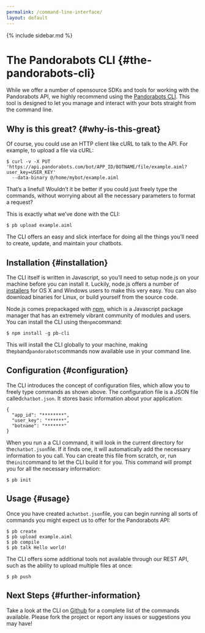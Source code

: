 ```yaml
---
permalink: /command-line-interface/
layout: default
---
```


{% include sidebar.md %}
<div markdown="1" class="pb-docs__content">

# The Pandorabots CLI {#the-pandorabots-cli}

While we offer a number of opensource SDKs and tools for working with the Pandorabots API, we highly recommend using the [Pandorabots CLI](https://github.com/pandorabots/pb-cli). This tool is designed to let you manage and interact with your bots straight from the command line.

## Why is this great? {#why-is-this-great}

Of course, you could use an HTTP client like cURL to talk to the API. For example, to upload a file via cURL:

~~~
$ curl -v -X PUT 'https://api.pandorabots.com/bot/APP_ID/BOTNAME/file/example.aiml?user_key=USER_KEY'
  --data-binary @/home/mybot/example.aiml
~~~

That’s a lineful! Wouldn’t it be better if you could just freely type the commands, without worrying about all the necessary parameters to format a request?

This is exactly what we’ve done with the CLI:

~~~
$ pb upload example.aiml
~~~

The CLI offers an easy and slick interface for doing all the things you’ll need to create, update, and maintain your chatbots.

## Installation {#installation}

The CLI itself is written in Javascript, so you’ll need to setup node.js on your machine before you can install it. Luckily, node.js offers a number of [installers](http://nodejs.org/download/) for OS X and Windows users to make this very easy. You can also download binaries for Linux, or build yourself from the source code.

Node.js comes prepackaged with [npm](http://npmjs.org/), which is a Javascript package manager that has an extremely vibrant community of modules and users. You can install the CLI using the`npm`command:

~~~
$ npm install -g pb-cli
~~~

This will install the CLI globally to your machine, making the`pb`and`pandorabots`commands now available use in your command line.

## Configuration {#configuration}

The CLI introduces the concept of configuration files, which allow you to freely type commands as shown above. The configuration file is a JSON file called`chatbot.json`. It stores basic information about your application:

~~~
{
  "app_id": "********",
  "user_key": "******",
  "botname": "*******"
}
~~~

When you run a a CLI command, it will look in the current directory for the`chatbot.json`file. If it finds one, it will automatically add the necessary information to you call. You can create this file from scratch, or, run the`init`command to let the CLI build it for you. This command will prompt you for all the necessary information:

~~~
$ pb init
~~~

## Usage {#usage}

Once you have created a`chatbot.json`file, you can begin running all sorts of commands you might expect us to offer for the Pandorabots API:

~~~
$ pb create
$ pb upload example.aiml
$ pb compile
$ pb talk Hello world!
~~~

The CLI offers some additional tools not available through our REST API, such as the ability to upload multiple files at once:

~~~
$ pb push
~~~

## Next Steps {#further-information}

Take a look at the CLI on [Github](https://github.com/pandorabots/pb-cli) for a complete list of the commands available. Please fork the project or report any issues or suggestions you may have!
</div>
